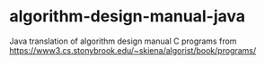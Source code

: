 # algorithm-design-manual-java
Java translation of algorithm design manual C programs from https://www3.cs.stonybrook.edu/~skiena/algorist/book/programs/
